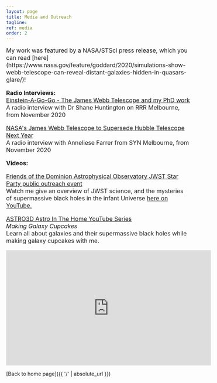 ```yaml
---
layout: page
title: Media and Outreach
tagline:
ref: media
order: 2
---
```

<font size="3">
My work was featured by a NASA/STSci press release, which you can read [here](https://www.nasa.gov/feature/goddard/2020/simulations-show-webb-telescope-can-reveal-distant-galaxies-hidden-in-quasars-glare/)!

**Radio Interviews:** <br>
[Einstein-A-Go-Go - The James Webb Telescope and my PhD work](https://www.rrr.org.au/shared/podcast-episode/4740/2311000)  
A radio interview with Dr Shane Huntington on RRR Melbourne, from November 2020

[NASA's James Webb Telescope to Supersede Hubble Telescope Next Year](http://syn.org.au/nasa-james-webb-telescope-supersede-hubble/)  
A radio interview with Anneliese Farrer from SYN Melbourne, from November 2020

**Videos:**<br>

[Friends of the Dominion Astrophysical Observatory JWST Star Party public outreach event](https://centreoftheuniverse.org/events/2021/12/18/webb-inar-the-jwst-star-party-part-2#)  
Watch me give an overview of JWST science, and the mysteries of supermassive black holes in the infant Universe [here on YouTube.](https://www.youtube.com/watch?v=QkiDJ1z6WkQ&ab_channel=FriendsoftheDAO)


[ASTRO3D Astro In The Home YouTube Series](https://astro3d.org.au/education-and-outreach/astro-in-the-home/)  
*Making Galaxy Cupcakes*<br>
Learn all about galaxies and their supermassive black holes while making galaxy cupcakes with me.
<iframe width="560" height="315" src="https://www.youtube.com/embed/uwCbAT2DoTY" frameborder="0" allow="accelerometer; autoplay; clipboard-write; encrypted-media; gyroscope; picture-in-picture" allowfullscreen></iframe>

</font>

[Back to home page]({{ '/' | absolute_url }})
